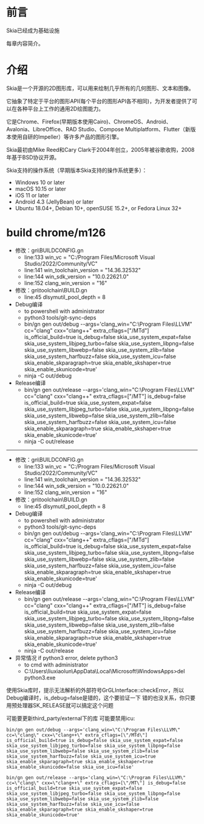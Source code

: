 # 前言

Skia已经成为基础设施

每章内容简介。

# 介绍
Skia是一个开源的2D图形库，可以用来绘制几乎所有的几何图形、文本和图像。

它抽象了特定于平台的图形API(每个平台的图形API各不相同)，为开发者提供了可以在各种平台上工作的通用2D绘图能力。

它是Chrome、Firefox(早期版本使用Cairo)、ChromeOS、Android、Avalonia、LibreOffice、RAD Studio、Compose Multiplatform、Flutter（新版本使用自研的Impeller）等许多产品的图形引擎。

Skia最初由Mike Reed和Cary Clark于2004年创立，2005年被谷歌收购，2008年基于BSD协议开源。

Skia支持的操作系统（早期版本Skia支持的操作系统更多）：

- Windows 10 or later
- macOS 10.15 or later
- iOS 11 or later
- Android 4.3 (JellyBean) or later
- Ubuntu 18.04+, Debian 10+, openSUSE 15.2+, or Fedora Linux 32+


# build chrome/m126

- 修改：gn\BUILDCONFIG.gn
  - line:133  win_vc = "C:/Program Files/Microsoft Visual Studio/2022/Community/VC"
  - line:141  win_toolchain_version = "14.36.32532"
  - line:144  win_sdk_version = "10.0.22621.0"
  - line:152  clang_win_version = "16"
- 修改：gn\toolchain\BUILD.gn
  - line:45  dlsymutil_pool_depth = 8 
- Debug编译
  - to powershell with administrator
  - python3 tools/git-sync-deps
  - bin/gn gen out/debug --args='clang_win=\"C:\Program Files\LLVM\" cc=\"clang\" cxx=\"clang++\" extra_cflags=[\"/MTd\"] is_official_build=true is_debug=false skia_use_system_expat=false skia_use_system_libjpeg_turbo=false skia_use_system_libpng=false skia_use_system_libwebp=false skia_use_system_zlib=false skia_use_system_harfbuzz=false skia_use_system_icu=false skia_enable_skparagraph=true skia_enable_skshaper=true skia_enable_skunicode=true'
  - ninja -C out/debug
- Release编译
  - bin/gn gen out/release --args='clang_win=\"C:\Program Files\LLVM\" cc=\"clang\" cxx=\"clang++\" extra_cflags=[\"/MT\"] is_debug=false is_official_build=true skia_use_system_expat=false skia_use_system_libjpeg_turbo=false skia_use_system_libpng=false skia_use_system_libwebp=false skia_use_system_zlib=false skia_use_system_harfbuzz=false skia_use_system_icu=false skia_enable_skparagraph=true skia_enable_skshaper=true skia_enable_skunicode=true'
  - ninja -C out/release 

---------------------------

- 修改：gn\BUILDCONFIG.gn
  - line:133  win_vc = "C:/Program Files/Microsoft Visual Studio/2022/Community/VC"
  - line:141  win_toolchain_version = "14.36.32532"
  - line:144  win_sdk_version = "10.0.22621.0"
  - line:152  clang_win_version = "16"
- 修改：gn\toolchain\BUILD.gn
  - line:45  dlsymutil_pool_depth = 8 
- Debug编译
  - to powershell with administrator
  - python3 tools/git-sync-deps
  - bin/gn gen out/debug --args='clang_win=\"C:\Program Files\LLVM\" cc=\"clang\" cxx=\"clang++\" extra_cflags=[\"/MTd\"] is_official_build=true is_debug=false skia_use_system_expat=false skia_use_system_libjpeg_turbo=false skia_use_system_libpng=false skia_use_system_libwebp=false skia_use_system_zlib=false skia_use_system_harfbuzz=false skia_use_system_icu=false skia_enable_skparagraph=true skia_enable_skshaper=true skia_enable_skunicode=true'
  - ninja -C out/debug
- Release编译
  - bin/gn gen out/release --args='clang_win=\"C:\Program Files\LLVM\" cc=\"clang\" cxx=\"clang++\" extra_cflags=[\"/MT\"] is_debug=false is_official_build=true skia_use_system_expat=false skia_use_system_libjpeg_turbo=false skia_use_system_libpng=false skia_use_system_libwebp=false skia_use_system_zlib=false skia_use_system_harfbuzz=false skia_use_system_icu=false skia_enable_skparagraph=true skia_enable_skshaper=true skia_enable_skunicode=true'
  - ninja -C out/release 
- 异常情况 if python3 error, delete python3
  - to cmd with administrator
  - C:\Users\liuxiaolun\AppData\Local\Microsoft\WindowsApps>del python3.exe





使用Skia库时，提示无法解析的外部符号GrGLInterface::checkError，所以Debug编译时，is_debug=false是错的，这个要验证一下
错的也没关系，你只要用预处理器SK_RELEASE就可以搞定这个问题


可能要更新third_party/external下的库
可能要禁用icu:
```
bin/gn gen out/debug --args='clang_win=\"C:\Program Files\LLVM\" cc=\"clang\" cxx=\"clang++\" extra_cflags=[\"/MTd\"] is_official_build=true is_debug=false skia_use_system_expat=false skia_use_system_libjpeg_turbo=false skia_use_system_libpng=false skia_use_system_libwebp=false skia_use_system_zlib=false skia_use_system_harfbuzz=false skia_use_system_icu=true skia_enable_skparagraph=true skia_enable_skshaper=true skia_enable_skunicode=false skia_use_icu=false'
```
```
bin/gn gen out/release --args='clang_win=\"C:\Program Files\LLVM\" cc=\"clang\" cxx=\"clang++\" extra_cflags=[\"/MT\"] is_debug=false is_official_build=true skia_use_system_expat=false skia_use_system_libjpeg_turbo=false skia_use_system_libpng=false skia_use_system_libwebp=false skia_use_system_zlib=false skia_use_system_harfbuzz=false skia_use_icu=false skia_enable_skparagraph=true skia_enable_skshaper=true skia_enable_skunicode=true'
```


